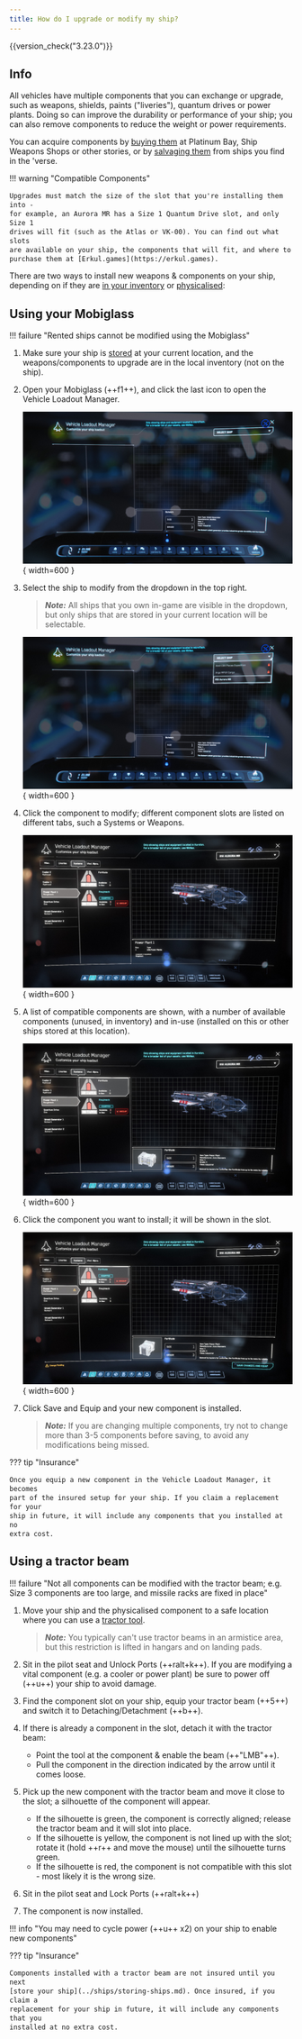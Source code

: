 ```yaml
---
title: How do I upgrade or modify my ship?
---
```


{{version_check("3.23.0")}}

## Info

All vehicles have multiple components that you can exchange or upgrade, such as
weapons, shields, paints ("liveries"), quantum drives or power plants. Doing so
can improve the durability or performance of your ship; you can also remove
components to reduce the weight or power requirements.

You can acquire components by [buying them](./buying-components.md) at Platinum
Bay, Ship Weapons Shops or other stories, or by
[salvaging them](./salvage-components.md) from ships you find in the 'verse.

!!! warning "Compatible Components"

    Upgrades must match the size of the slot that you're installing them into -
    for example, an Aurora MR has a Size 1 Quantum Drive slot, and only Size 1
    drives will fit (such as the Atlas or VK-00). You can find out what slots
    are available on your ship, the components that will fit, and where to
    purchase them at [Erkul.games](https://erkul.games).

There are two ways to install new weapons & components on your ship, depending
on if they are [in your inventory](#using-your-mobiglass) or
[physicalised](#using-a-tractor-beam):

## Using your Mobiglass

!!! failure "Rented ships cannot be modified using the Mobiglass"

1. Make sure your ship is [stored](../ships/storing-ships.md) at your current
location, and the weapons/components to upgrade are in the local inventory (not
on the ship).

2. Open your Mobiglass (++f1++), and click the last icon to open the Vehicle
Loadout Manager.

    ![Vehicle Loadout Manager](
        ./images/swap-components-mobiglass-1.jpg){ width=600 }

3. Select the ship to modify from the dropdown in the top right.

    > ***Note:*** All ships that you own in-game are visible in the dropdown,
    but only ships that are stored in your current location will be selectable.

    ![Vehicle Loadout Manager](
        ./images/swap-components-mobiglass-2.jpg){ width=600 }

4. Click the component to modify; different component slots are listed on
different tabs, such a Systems or Weapons.

    ![Vehicle Loadout Manager](
        ./images/swap-components-mobiglass-3.jpg){ width=600 }

5. A list of compatible components are shown, with a number of available
components (unused, in inventory) and in-use (installed on this or other ships
stored at this location).

    ![Vehicle Loadout Manager](
        ./images/swap-components-mobiglass-4.jpg){ width=600 }

6. Click the component you want to install; it will be shown in the slot.

    ![Vehicle Loadout Manager](
        ./images/swap-components-mobiglass-5.jpg){ width=600 }

7. Click Save and Equip and your new component is installed.

    > ***Note:*** If you are changing multiple components, try not to change
    more than 3-5 components before saving, to avoid any modifications being
    missed.

??? tip "Insurance"

    Once you equip a new component in the Vehicle Loadout Manager, it becomes
    part of the insured setup for your ship. If you claim a replacement for your
    ship in future, it will include any components that you installed at no
    extra cost.

## Using a tractor beam

<!-- markdownlint-disable-next-line MD013 -->
!!! failure "Not all components can be modified with the tractor beam; e.g. Size 3 components are too large, and missile racks are fixed in place"

1. Move your ship and the physicalised component to a safe location where you
can use a [tractor tool](../fps/equipment/tractor-beam.md).

    > ***Note:*** You typically can't use tractor beams in an armistice area,
    but this restriction is lifted in hangars and on landing pads.

2. Sit in the pilot seat and Unlock Ports (++ralt+k++). If you are modifying a
vital component (e.g. a cooler or power plant) be sure to power off (++u++) your
ship to avoid damage.

3. Find the component slot on your ship, equip your tractor beam (++5++) and
switch it to Detaching/Detachment (++b++).

4. If there is already a component in the slot, detach it with the tractor beam:
    - Point the tool at the component & enable the beam (++"LMB"++).
    - Pull the component in the direction indicated by the arrow until it comes
    loose.

5. Pick up the new component with the tractor beam and move it close to the
slot; a silhouette of the component will appear.
    - If the silhouette is green, the component is correctly aligned; release
    the tractor beam and it will slot into place.
    - If the silhouette is yellow, the component is not lined up with the slot;
    rotate it (hold ++r++ and move the mouse) until the silhouette turns green.
    - If the silhouette is red, the component is not compatible with this slot -
    most likely it is the wrong size.

6. Sit in the pilot seat and Lock Ports (++ralt+k++)

7. The component is now installed.

<!-- markdownlint-disable-next-line MD013 -->
!!! info "You may need to cycle power (++u++ x2) on your ship to enable new components"

??? tip "Insurance"

    Components installed with a tractor beam are not insured until you next
    [store your ship](../ships/storing-ships.md). Once insured, if you claim a
    replacement for your ship in future, it will include any components that you
    installed at no extra cost.
